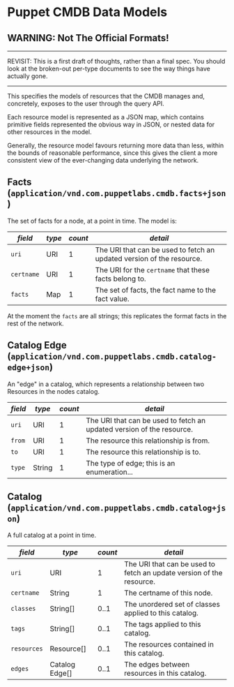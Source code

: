 # Puppet CMDB Data Models

## WARNING: Not The Official Formats!

----------

REVISIT: This is a first draft of thoughts, rather than a final spec.  You should look at the broken-out per-type documents to see the way things have actually gone.

----------

This specifies the models of resources that the CMDB manages and, concretely, exposes to the user through the query API.

Each resource model is represented as a JSON map, which contains primitive fields represented the obvious way in JSON, or nested data for other resources in the model.

Generally, the resource model favours returning more data than less, within the bounds of reasonable performance, since this gives the client a more consistent view of the ever-changing data underlying the network.


## Facts (`application/vnd.com.puppetlabs.cmdb.facts+json`)

The set of facts for a node, at a point in time.  The model is:

*field* | *type* | *count* | *detail*
------- | ------ | ------- | --------
`uri`      | URI | 1 | The URI that can be used to fetch an updated version of the resource.
`certname` | URI | 1 | The URI for the `certname` that these facts belong to.
`facts`    | Map | 1 | The set of facts, the fact name to the fact value.

At the moment the `facts` are all strings; this replicates the format facts in the rest of the network.


## Catalog Edge (`application/vnd.com.puppetlabs.cmdb.catalog-edge+json`)

An "edge" in a catalog, which represents a relationship between two Resources in the nodes catalog.

*field* | *type* | *count* | *detail*
------- | ------ | ------- | --------
`uri`   | URI    | 1 | The URI that can be used to fetch an updated version of the resource.
`from`  | URI    | 1 | The resource this relationship is from.
`to`    | URI    | 1 | The resource this relationship is to.
`type`  | String | 1 | The type of edge; this is an enumeration...


## Catalog (`application/vnd.com.puppetlabs.cmdb.catalog+json`)

A full catalog at a point in time.

*field* | *type* | *count* | *detail*
------- | ------ | ------- | --------
`uri`   | URI | 1 | The URI that can be used to fetch an update version of the resource.
`certname` | String | 1 | The certname of this node.
`classes` | String[] | 0..1 | The unordered set of classes applied to this catalog.
`tags` | String[] | 0..1 | The tags applied to this catalog.
`resources` | Resource[] | 0..1 | The resources contained in this catalog.
`edges` | Catalog Edge[] | 0..1 | The edges between resources in this catalog.
